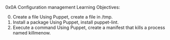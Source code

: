0x0A Configuration management
Learning Objectives:

0. Create a file
Using Puppet, create a file in /tmp.
1. Install a package
Using Puppet, install puppet-lint.
2. Execute a command
Using Puppet, create a manifest that kills a process named killmenow.
